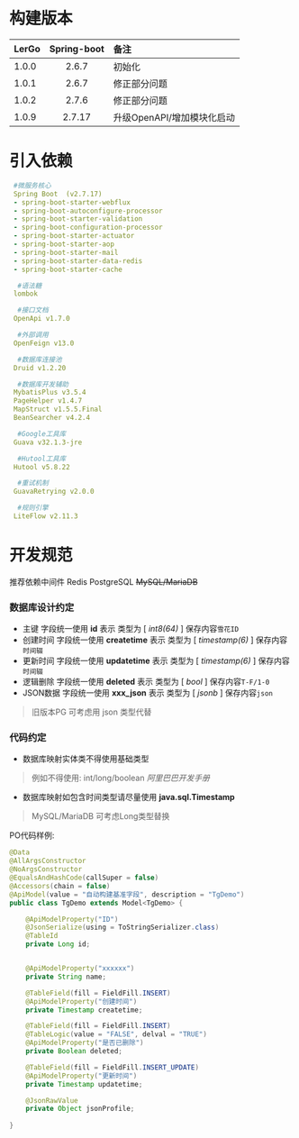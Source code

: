 # 构建版本

| LerGo | Spring-boot | 备注                |
|:------|:-----------:|:------------------|
| 1.0.0 |    2.6.7    | 初始化               |
| 1.0.1 |    2.6.7    | 修正部分问题            |
| 1.0.2 |    2.7.6    | 修正部分问题            |
| 1.0.9 |   2.7.17    | 升级OpenAPI/增加模块化启动 |

# 引入依赖

```yaml
 #微服务核心
 Spring Boot  (v2.7.17)
 - spring-boot-starter-webflux
 - spring-boot-autoconfigure-processor
 - spring-boot-starter-validation
 - spring-boot-configuration-processor
 - spring-boot-starter-actuator
 - spring-boot-starter-aop
 - spring-boot-starter-mail
 - spring-boot-starter-data-redis
 - spring-boot-starter-cache

  #语法糖
 lombok

  #接口文档
 OpenApi v1.7.0

  #外部调用
 OpenFeign v13.0

  #数据库连接池
 Druid v1.2.20

  #数据库开发辅助
 MybatisPlus v3.5.4
 PageHelper v1.4.7
 MapStruct v1.5.5.Final
 BeanSearcher v4.2.4

  #Google工具库
 Guava v32.1.3-jre

  #Hutool工具库
 Hutool v5.8.22

  #重试机制
 GuavaRetrying v2.0.0

  #规则引擎
 LiteFlow v2.11.3
```

# 开发规范

推荐依赖中间件 Redis PostgreSQL ~~MySQL/MariaDB~~

### 数据库设计约定

* 主键 字段统一使用 **id** 表示 类型为 [ *int8(64)* ] 保存内容`雪花ID`
* 创建时间 字段统一使用 **createtime** 表示 类型为 [ *timestamp(6)* ] 保存内容`时间辍`
* 更新时间 字段统一使用 **updatetime** 表示 类型为 [ *timestamp(6)* ] 保存内容`时间辍`
* 逻辑删除 字段统一使用 **deleted** 表示 类型为 [ *bool* ] 保存内容`T-F/1-0`
* JSON数据 字段统一使用 **xxx_json** 表示 类型为 [ *jsonb* ] 保存内容`json`

> 旧版本PG 可考虑用 json 类型代替

### 代码约定

* 数据库映射实体类不得使用基础类型

> 例如不得使用: int/long/boolean *阿里巴巴开发手册*

* 数据库映射如包含时间类型请尽量使用 **java.sql.Timestamp**

> MySQL/MariaDB 可考虑Long类型替换

PO代码样例:

```java
@Data
@AllArgsConstructor
@NoArgsConstructor
@EqualsAndHashCode(callSuper = false)
@Accessors(chain = false)
@ApiModel(value = "自动构建基准字段", description = "TgDemo")
public class TgDemo extends Model<TgDemo> {

    @ApiModelProperty("ID")
    @JsonSerialize(using = ToStringSerializer.class)
    @TableId
    private Long id;


    @ApiModelProperty("xxxxxx")
    private String name;

    @TableField(fill = FieldFill.INSERT)
    @ApiModelProperty("创建时间")
    private Timestamp createtime;

    @TableField(fill = FieldFill.INSERT)
    @TableLogic(value = "FALSE", delval = "TRUE")
    @ApiModelProperty("是否已删除")
    private Boolean deleted;

    @TableField(fill = FieldFill.INSERT_UPDATE)
    @ApiModelProperty("更新时间")
    private Timestamp updatetime;

    @JsonRawValue
    private Object jsonProfile;
    
}
```
